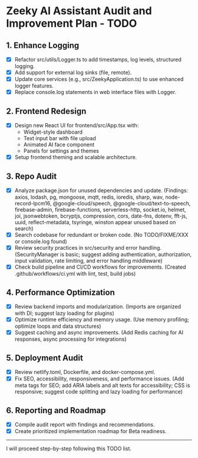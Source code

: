 # Zeeky AI Assistant Audit and Improvement Plan - TODO

## 1. Enhance Logging
- [x] Refactor src/utils/Logger.ts to add timestamps, log levels, structured logging.
- [x] Add support for external log sinks (file, remote).
- [x] Update core services (e.g., src/ZeekyApplication.ts) to use enhanced logger features.
- [x] Replace console.log statements in web interface files with Logger.

## 2. Frontend Redesign
- [x] Design new React UI for frontend/src/App.tsx with:
  - Widget-style dashboard
  - Text input bar with file upload
  - Animated AI face component
  - Panels for settings and themes
- [x] Setup frontend theming and scalable architecture.

## 3. Repo Audit
- [x] Analyze package.json for unused dependencies and update. (Findings: axios, lodash, pg, mongoose, mqtt, redis, ioredis, sharp, wav, node-record-lpcm16, @google-cloud/speech, @google-cloud/text-to-speech, firebase-admin, firebase-functions, serverless-http, socket.io, helmet, joi, jsonwebtoken, bcryptjs, compression, cors, date-fns, dotenv, fft-js, uuid, reflect-metadata, tsyringe, winston appear unused based on search)
- [x] Search codebase for redundant or broken code. (No TODO/FIXME/XXX or console.log found)
- [x] Review security practices in src/security and error handling. (SecurityManager is basic; suggest adding authentication, authorization, input validation, rate limiting, and error handling middleware)
- [x] Check build pipeline and CI/CD workflows for improvements. (Created .github/workflows/ci.yml with lint, test, build jobs)

## 4. Performance Optimization
- [x] Review backend imports and modularization. (Imports are organized with DI; suggest lazy loading for plugins)
- [x] Optimize runtime efficiency and memory usage. (Use memory profiling; optimize loops and data structures)
- [x] Suggest caching and async improvements. (Add Redis caching for AI responses, async processing for integrations)

## 5. Deployment Audit
- [x] Review netlify.toml, Dockerfile, and docker-compose.yml.
- [x] Fix SEO, accessibility, responsiveness, and performance issues. (Add meta tags for SEO; add ARIA labels and alt texts for accessibility; CSS is responsive; suggest code splitting and lazy loading for performance)

## 6. Reporting and Roadmap
- [x] Compile audit report with findings and recommendations.
- [x] Create prioritized implementation roadmap for Beta readiness.

---

I will proceed step-by-step following this TODO list.
